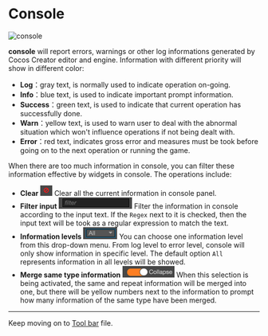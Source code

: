 # Console

![console](https://cloud.githubusercontent.com/assets/344547/9423605/021a5b0a-48fe-11e5-93d9-d728d4c81eef.png)

**console** will report errors, warnings or other log informations generated by Cocos Creator editor and engine. Information with different priority will show in different color:

- **Log**：gray text, is normally used to indicate operation on-going.
- **Info**：blue text, is used to indicate important prompt information.
- **Success**：green text, is used to indicate that current operation has successfully done.
- **Warn**：yellow text, is used to warn user to deal with the abnormal situation which won't influence operations if not being dealt with.
- **Error**：red text, indicates gross error and measures must be took before going on to the next operation or running the game.

When there are too much information in console, you can filter these information effective by widgets in console. The operations include:

- **Clear** ![clear](console/clear.png) Clear all the current information in console panel.
- **Filter input** ![filter](console/filter.png) Filter the information in console according to the input text. If the `Regex` next to it is checked, then the input text will be took as a regular expression to match the text.
- **Information levels** ![level](console/levels.png) You can choose one information level from this drop-down menu. From log level to error level, console will only show information in specific level. The default option `All` represents information in all levels will be showed.
- **Merge same type information** ![collapse](console/collapse.png) When this selection is being activated, the same and repeat information will be merged into one, but there will be yellow numbers next to the information to prompt how many information of the same type have been merged.

---

Keep moving on to [Tool bar](../toolbar.md) file.
